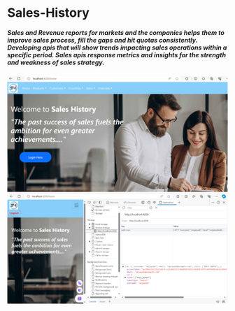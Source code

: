 # Sales-History
##### Sales and Revenue reports for markets and the companies helps them to improve sales process, fill the gaps and hit quotas consistently. Developing apis that will show trends impacting sales operations within a specific period. Sales apis response metrics and insights for the strength and weakness of sales strategy.
![Home Page](https://github.com/omjawade/Sales-History/blob/main/Screenshot%202024-01-16%20122655.png)
![Authentication Session storage](https://github.com/omjawade/Sales-History/blob/main/Screenshot%202024-01-16%20122837.png)
